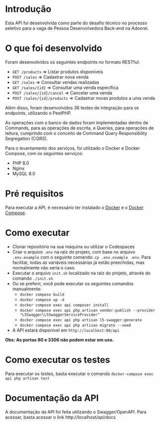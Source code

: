 # Introdução

Esta API foi desenvolvida como parte do desafio técnico no processo seletivo para a vaga de Pessoa Desenvolvedora Back-end na Adoorei.

# O que foi desenvolvido
Foram desenvolvidos os seguintes endpoints no formato RESTful:
- `GET /products`             => Listar produtos disponíveis
- `POST /sales`               => Cadastrar nova venda
- `GET /sales`                => Consultar vendas realizadas
- `GET /sales/{id}`           => Consultar uma venda específica
- `POST /sales/{id}/cancel`   => Cancelar uma venda
- `POST /sales/{id}/products` => Cadastrar novas produtos a uma venda

Além disso, foram desenvolvidos 36 testes de integração para os endpoints, utilizando o PestPHP.

As operações com o banco de dados foram implementadas dentro de Commands, para as operações de escrita, e Queries, para operações de leitura, cumprindo com o conceito de Command Query Responsibility Segregation (CQRS).

Para o levantamento dos serviços, foi utilizado o Docker e Docker Compose, com os seguintes serviços:
- PHP 8.0
- Nginx
- MySQL 8.0

# Pré requisitos
Para executar a API, é necessário ter instalado o [Docker](https://docs.docker.com/get-docker/) e o [Docker Compose](https://docs.docker.com/compose/install/).

# Como executar
- Clonar repositório na sua máquina ou utilizar o Codespaces
- Criar o arquivo `.env` na raiz do projeto, com base no arquivo `.env.example` com o seguinte comando: `cp .env.example .env`. Para facilitar, todas as variáveis necessárias já estão preechidas, mas normalmente não seria o caso.
- Executar o arquivo `init.sh` localizado na raiz do projeto, através do comando `./init.sh`
- Ou se preferir, você pode executar os seguintes comandos manualmente:
  - `docker compose build`
  - `docker compose up -d`
  - `docker compose exec api composer install`
  - `docker compose exec api php artisan vendor:publish --provider "L5Swagger\L5SwaggerServiceProvider"`
  - `docker compose exec api php artisan l5-swagger:generate`
  - `docker compose exec api php artisan migrate --seed`
- A API estará disponível em `http://localhost:80/api`

**Obs: As portas 80 e 3306 não podem estar em uso.**

# Como executar os testes
Para executar os testes, basta executar o comando `docker-compose exec api php artisan test`

# Documentação da API
A documentação da API foi feita utilizando o Swagger/OpenAPI. Para acessar, basta acessar o link http://localhost/api/docs



